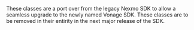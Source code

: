 ﻿These classes are a port over from the legacy Nexmo SDK to allow a seamless upgrade to the newly named Vonage SDK. These classes are to be removed in their entirity in the next major release of the SDK.